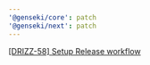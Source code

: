 ```yaml
---
'@genseki/core': patch
'@genseki/next': patch
---
```


[[DRIZZ-58] Setup Release workflow](https://app.plane.so/softnetics/browse/DRIZZ-58/)

